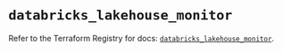 # `databricks_lakehouse_monitor`

Refer to the Terraform Registry for docs: [`databricks_lakehouse_monitor`](https://registry.terraform.io/providers/databricks/databricks/1.41.0/docs/resources/lakehouse_monitor).
